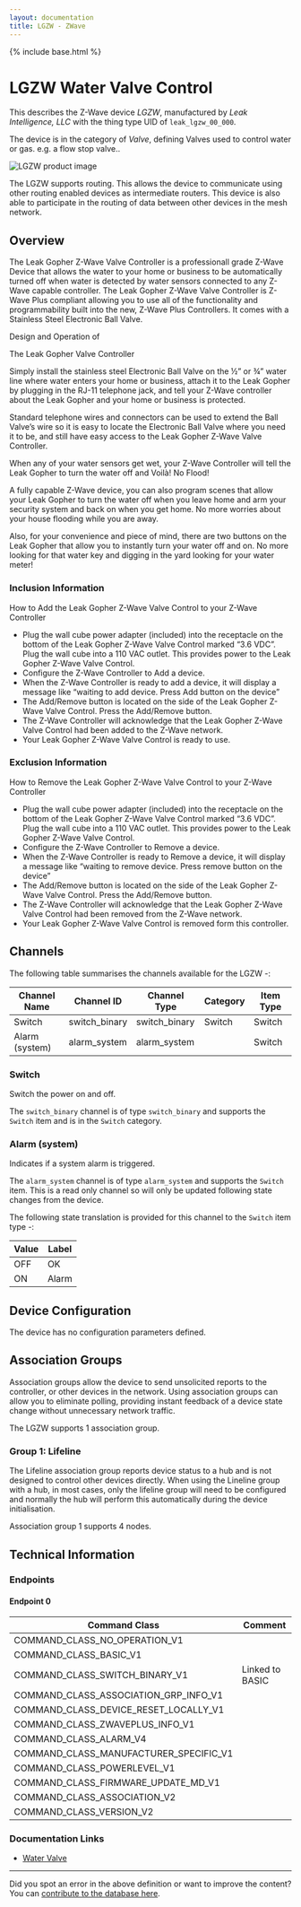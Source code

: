 ```yaml
---
layout: documentation
title: LGZW - ZWave
---
```


{% include base.html %}

# LGZW Water Valve Control
This describes the Z-Wave device *LGZW*, manufactured by *Leak Intelligence, LLC* with the thing type UID of ```leak_lgzw_00_000```.

The device is in the category of *Valve*, defining Valves used to control water or gas. e.g. a flow stop valve..

![LGZW product image](https://opensmarthouse.org/zwavedatabase/1063/image/)


The LGZW supports routing. This allows the device to communicate using other routing enabled devices as intermediate routers.  This device is also able to participate in the routing of data between other devices in the mesh network.

## Overview

The Leak Gopher Z-Wave Valve Controller is a professionall grade Z-Wave Device that allows the water to your home or business to be automatically turned off when water is detected by water sensors connected to any Z-Wave capable controller. The Leak Gopher Z-Wave Valve Controller is Z-Wave Plus compliant allowing you to use all of the functionality and programmability built into the new, Z-Wave Plus Controllers. It comes with a Stainless Steel Electronic Ball Valve.

Design and Operation of 

The Leak Gopher Valve Controller

Simply install the stainless steel Electronic Ball Valve on the ½” or ¾” water line where water enters your home or business, attach it to the Leak Gopher by plugging in the RJ-11 telephone jack, and tell your Z-Wave controller about the Leak Gopher and your home or business is protected. 

Standard telephone wires and connectors can be used to extend the Ball Valve’s wire so it is easy to locate the Electronic Ball Valve where you need it to be, and still have easy access to the Leak Gopher Z-Wave Valve Controller. 

When any of your water sensors get wet, your Z-Wave Controller will tell the Leak Gopher to turn the water off and Voilà! No Flood!

A fully capable Z-Wave device, you can also program scenes that allow your Leak Gopher to turn the water off when you leave home and arm your security system and back on when you get home. No more worries about your house flooding while you are away.

Also, for your convenience and piece of mind, there are two buttons on the Leak Gopher that allow you to instantly turn your water off and on. No more looking for that water key and digging in the yard looking for your water meter!

### Inclusion Information

How to Add the Leak Gopher Z-Wave Valve Control to your Z-Wave Controller

  * Plug the wall cube power adapter (included) into the receptacle on the bottom of the Leak Gopher Z-Wave Valve Control marked “3.6 VDC”. Plug the wall cube into a 110 VAC outlet. This provides power to the Leak Gopher Z-Wave Valve Control.
  * Configure the Z-Wave Controller to Add a device. 
  * When the Z-Wave Controller is ready to add a device, it will display a message like “waiting to add device. Press Add button on the device”
  * The Add/Remove button is located on the side of the Leak Gopher Z-Wave Valve Control. Press the Add/Remove button.
  * The Z-Wave Controller will acknowledge that the Leak Gopher Z-Wave Valve Control had been added to the Z-Wave network.
  * Your Leak Gopher Z-Wave Valve Control is ready to use.

### Exclusion Information

How to Remove the Leak Gopher Z-Wave Valve Control to your Z-Wave Controller

  * Plug the wall cube power adapter (included) into the receptacle on the bottom of the Leak Gopher Z-Wave Valve Control marked “3.6 VDC”. Plug the wall cube into a 110 VAC outlet. This provides power to the Leak Gopher Z-Wave Valve Control.
  * Configure the Z-Wave Controller to Remove a device. 
  * When the Z-Wave Controller is ready to Remove a device, it will display a message like “waiting to remove device. Press remove button on the device”
  * The Add/Remove button is located on the side of the Leak Gopher Z-Wave Valve Control. Press the Add/Remove button. 
  * The Z-Wave Controller will acknowledge that the Leak Gopher Z-Wave Valve Control had been removed from the Z-Wave network.
  * Your Leak Gopher Z-Wave Valve Control is removed form this controller.

## Channels

The following table summarises the channels available for the LGZW -:

| Channel Name | Channel ID | Channel Type | Category | Item Type |
|--------------|------------|--------------|----------|-----------|
| Switch | switch_binary | switch_binary | Switch | Switch | 
| Alarm (system) | alarm_system | alarm_system |  | Switch | 

### Switch
Switch the power on and off.

The ```switch_binary``` channel is of type ```switch_binary``` and supports the ```Switch``` item and is in the ```Switch``` category.

### Alarm (system)
Indicates if a system alarm is triggered.

The ```alarm_system``` channel is of type ```alarm_system``` and supports the ```Switch``` item. This is a read only channel so will only be updated following state changes from the device.

The following state translation is provided for this channel to the ```Switch``` item type -:

| Value | Label     |
|-------|-----------|
| OFF | OK |
| ON | Alarm |



## Device Configuration

The device has no configuration parameters defined.

## Association Groups

Association groups allow the device to send unsolicited reports to the controller, or other devices in the network. Using association groups can allow you to eliminate polling, providing instant feedback of a device state change without unnecessary network traffic.

The LGZW supports 1 association group.

### Group 1: Lifeline

The Lifeline association group reports device status to a hub and is not designed to control other devices directly. When using the Lineline group with a hub, in most cases, only the lifeline group will need to be configured and normally the hub will perform this automatically during the device initialisation.

Association group 1 supports 4 nodes.

## Technical Information

### Endpoints

#### Endpoint 0

| Command Class | Comment |
|---------------|---------|
| COMMAND_CLASS_NO_OPERATION_V1| |
| COMMAND_CLASS_BASIC_V1| |
| COMMAND_CLASS_SWITCH_BINARY_V1| Linked to BASIC|
| COMMAND_CLASS_ASSOCIATION_GRP_INFO_V1| |
| COMMAND_CLASS_DEVICE_RESET_LOCALLY_V1| |
| COMMAND_CLASS_ZWAVEPLUS_INFO_V1| |
| COMMAND_CLASS_ALARM_V4| |
| COMMAND_CLASS_MANUFACTURER_SPECIFIC_V1| |
| COMMAND_CLASS_POWERLEVEL_V1| |
| COMMAND_CLASS_FIRMWARE_UPDATE_MD_V1| |
| COMMAND_CLASS_ASSOCIATION_V2| |
| COMMAND_CLASS_VERSION_V2| |

### Documentation Links

* [Water Valve](https://opensmarthouse.org/zwavedatabase/1063/50020-LGZW-2-Leak-Gopher-Z-Wave-Plus-Instructions-5VDC.pdf)

---

Did you spot an error in the above definition or want to improve the content?
You can [contribute to the database here](https://opensmarthouse.org/zwavedatabase/1063).

